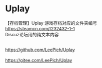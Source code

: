 # Uplay
【存档管理】Uplay 游戏存档对应的文件夹编号</br>
https://steamcn.com/t232432-1-1</br>
Discuz论坛用的纯文本内容</br>

<br>https://github.com/LeePich/Uplay</br>
<br>https://gitee.com/LeePich/Uplay</br>
